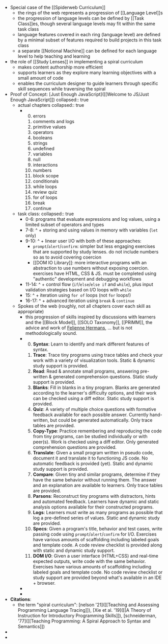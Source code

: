 - Special case of the [[Spiderweb Curriculum]]
	- the rings of the web represents a progression of [[Language Level]]s
	- the progression of language levels can be defined by [[Task Class]]es, though several language levels may fit within the same task class
	- language features covered in each ring (language level) are defined by a minimal subset of features required to build projects in this task class
	- a separate [[Notional Machine]] can be defined for each language level to help teaching and learning
- the role of [[Study Lenses]] in implementing a spiral curriculum
	- makes content authorship more efficient
	- supports learners as they explore many learning objectives with a small amount of code
	- enables the curriculum designer to guide learners through specific skill sequences while traversing the spiral
- Proof of Concept: [Just Enough JavaScript]([[Welcome to JS/Just Enough JavaScript]])
  collapsed:: true
	- actual chapters
	  collapsed:: true
		- 0. errors
		  1. comments and logs
		  2. primitive values
		  3. operators
		  4. booleans
		  5. strings
		  6. undefined
		  7. variables
		  8. null
		  9. interactions
		  10. numbers
		  11. block scope
		  12. conditionals
		  13. while loops
		  14. review quiz
		  15. for of loops
		  16. break
		  17. continue
	- task class:
	  collapsed:: true
		- 0-6: programs that evaluate expressions and log values, using a limited subset of operators and types
		- 7-8: ^ + storing and using values in memory with variables (`let` only)
		- 9-10: ^ + linear user I/O with both of these approaches:
			- `prompt`/`alert`/`confirm`: simpler but less engaging exercises that are supported by study lenses. do not include numbers so as to avoid covering coercion
			- [[DOM IO Library]]: more interactive programs with an abstraction to use numbers without exposing coercion. exercises have HTML, CSS & JS. must be completed using "authentic" development and debugging workflows
		- 11-14: ^ + control flow (`if`/`else`/`else if` and `while`), plus input validation strategies based on I/O loops with `while`
		- 15: ^ + iteration using `for of` loops (not `for` loops!)
		- 16-17: ^ + advanced iteration using `break` & `continue`
	- Spokes of the web (roughly, not all chapters cover each skill as appropriate)
		- this progression of skills inspired by discussions with learners and the [[Block Model]], [[SOLO Taxonomy]], [[PRIMM]], the advice and work of [Felienne Hermans](http://felienne.com/), ... but is not methodologically sound.
		- 0. **Syntax**: Learn to identify and mark different features of syntax. 
		  1. **Trace**: Trace tiny programs using trace tables and check your work with a variety of visualization tools.  Static & dynamic study support is provided.
		  2. **Read**: Read & annotate small programs, answering pre-written & generated comprehension questions.  Static study support is provided.
		  3. **Blanks**:  Fill in blanks in a tiny program.  Blanks are generated according to the learner's difficulty options, and their work can be checked using a diff editor. Static study support is provided.
		  4. **Quiz**: A variety of multiple choice questions with formative feedback available for each possible answer.  Currently hand-written, but could be generated automatically.  Only trace tables are provided.
		  5. **Copy-Type**: Practice remembering and reproducing the code from tiny programs, can be studied individually or with peer(s).  Work is checked using a diff editor.  Only generated comprehension questions are provided.
		  6. **Translate**: Given a small program written in pseudo code, document it and translate it to functioning JS code.  No automatic feedback is provided (yet). Static and dynamic study support is provided.
		  7. **Compare**: Given tiny and similar programs, determine if they have the same behavior without running them.  The answer and an explanation are available to learners.  Only trace tables are provided.
		  8. **Parsons**: Reconstruct tiny programs with distractors, hints and automated feedback.  Learners have dynamic and static analysis options available for their constructed programs.
		  9. **Logs**: Learners must write as many programs as possible that log a pre-defined series of values. Static and dynamic study are provided.
		  10. **Specs**: Given a program's title, behavior and test cases, write passing code using `prompt`/`alert`/`confirm` for I/O.  Exercises have various amounts of scaffolding including labeled goals and template code.  A code review checklist is provided along with static and dynamic study support.
		  11. **DOM I/O**: Given a user interface (HTML+CSS) and real-time expected outputs, write code with the same behavior.   Exercises have various amounts of scaffolding including labeled goals and template code.  No code review checklist or study support are provided beyond what's available in an IDE + browser.
		-
		-
- **Citations**:
	- the term "spiral curriculum": [nelson '21]([[Teaching and Assessing Programming Language Tracing]]), [Xie et al. '19]([[A Theory of Instruction for Introductory Programming Skills]]), [schneiderman, '77]([[Teaching Programming: A Spiral Approach to Syntax and Semantics]])
-
-